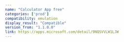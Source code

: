 ```yaml
---
name: "Calculator App free"
categories: ['prod']
compatibility: emulation
display_result: "Compatible"
version_from: "1.1.0.0"
link: https://apps.microsoft.com/detail/9NQSVVLW1LJW
---
```

